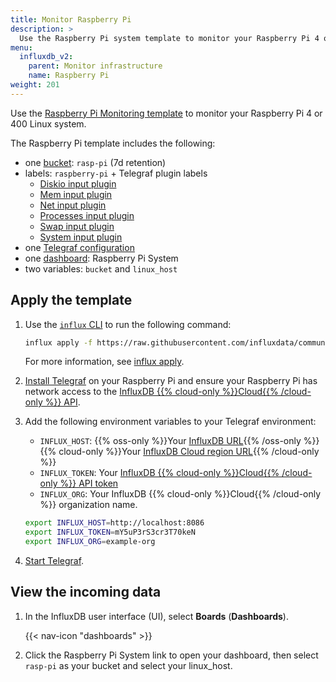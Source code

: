 ```yaml
---
title: Monitor Raspberry Pi
description: >
  Use the Raspberry Pi system template to monitor your Raspberry Pi 4 or 400 Linux system. 
menu:
  influxdb_v2:
    parent: Monitor infrastructure
    name: Raspberry Pi
weight: 201
---
```


Use the [Raspberry Pi Monitoring template](https://github.com/influxdata/community-templates/tree/master/raspberry-pi)
to monitor your Raspberry Pi 4 or 400 Linux system.

The Raspberry Pi template includes the following:

- one [bucket](/influxdb/v2/reference/glossary/#bucket): `rasp-pi` (7d retention)
- labels: `raspberry-pi` + Telegraf plugin labels
  - [Diskio input plugin](/telegraf/v1/plugins//#diskio) 
  - [Mem input plugin](/telegraf/v1/plugins//#mem) 
  - [Net input plugin](/telegraf/v1/plugins//#net) 
  - [Processes input plugin](/telegraf/v1/plugins//#processes) 
  - [Swap input plugin](/telegraf/v1/plugins//#swap) 
  - [System input plugin](/telegraf/v1/plugins//#system) 
- one [Telegraf configuration](/influxdb/v2/tools/telegraf-configs/)
- one [dashboard](/influxdb/v2/reference/glossary/#dashboard): Raspberry Pi System
- two variables: `bucket` and `linux_host`

## Apply the template

1. Use the [`influx` CLI](/influxdb/v2/reference/cli/influx/) to run the following command:

    ```sh
    influx apply -f https://raw.githubusercontent.com/influxdata/community-templates/master/raspberry-pi/raspberry-pi-system.yml
    ```
    For more information, see [influx apply](/influxdb/v2/reference/cli/influx/apply/).
2.  [Install Telegraf](/telegraf/v1/introduction/installation/) on
    your Raspberry Pi and ensure your Raspberry Pi has network access to the
    [InfluxDB {{% cloud-only %}}Cloud{{% /cloud-only %}} API](/influxdb/v2/reference/api/).
3. Add the following environment variables to your Telegraf environment:

    - `INFLUX_HOST`: {{% oss-only %}}Your [InfluxDB URL](/influxdb/v2/reference/urls/){{% /oss-only %}}
      {{% cloud-only %}}Your [InfluxDB Cloud region URL](/influxdb/cloud/reference/regions/){{% /cloud-only %}}
    - `INFLUX_TOKEN`: Your [InfluxDB {{% cloud-only %}}Cloud{{% /cloud-only %}} API token](/influxdb/v2/security/tokens/)
    - `INFLUX_ORG`: Your InfluxDB {{% cloud-only %}}Cloud{{% /cloud-only %}} organization name.
    
    ```sh
    export INFLUX_HOST=http://localhost:8086
    export INFLUX_TOKEN=mY5uP3rS3cr3T70keN
    export INFLUX_ORG=example-org
    ```

4. [Start Telegraf](/influxdb/v2/write-data/no-code/use-telegraf/auto-config/#start-telegraf).

## View the incoming data

1. In the InfluxDB user interface (UI), select **Boards** (**Dashboards**).

    {{< nav-icon "dashboards" >}}

2. Click the Raspberry Pi System link to open your dashboard, then select `rasp-pi`
as your bucket and select your linux_host. 
